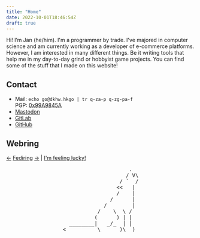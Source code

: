 ```yaml
---
title: "Home"
date: 2022-10-01T18:46:54Z
draft: true
---
```


Hi! I’m Jan (he/him). I'm a programmer by trade. I've majored in computer
science and am currently working as a developer of e-commerce platforms.
However, I am interested in many different things. Be it writing tools
that help me in my day-to-day grind or hobbyist game projects.
You can find some of the stuff that I made on this website!

## Contact

* Mail: `echo go@dkhw.hkgo | tr q-za-p q-zg-pa-f`<br>PGP: [0x99A9845A](99A9845A.asc)
* <a rel="me" href="https://tilde.zone/@zweiblatt">Mastodon</a>
* [GitLab](https://gitlab.com/xrcoredll)
* [GitHub](https://github.com/jancc)

## Webring

[←](https://fediring.net/previous?host=janw.name)
[Fediring](https://fediring.net/)
[→](https://fediring.net/next?host=janw.name)
| [I'm feeling lucky!](https://fediring.net/random)

<pre style="width:fit-content;margin:auto;border:none;">
                     .
                    / V\
                  / `  /
                 <<   |
                 /    |
               /      |
             /        |
           /    \  \ /
          (      ) | |
  ________|   _/_  | |
<__________\______)\__)
</pre>
